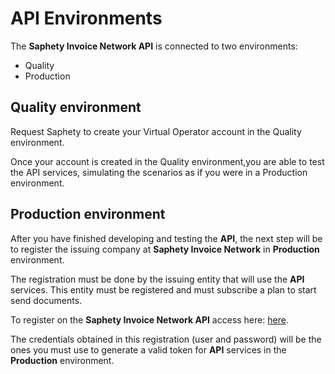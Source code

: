 # API Environments
The **Saphety Invoice Network API** is connected to two environments:
* Quality
* Production

## Quality environment
Request Saphety to create your Virtual Operator account in the Quality environment.

Once your account is created in the Quality environment,you are able to test the API services, simulating the scenarios as if you were in a Production environment.

## Production environment
After you have finished developing and testing the **API**, the next step will be to register the issuing company at **Saphety Invoice Network** in **Production** environment. 

The registration must be done by the issuing entity that will use the **API** services. This entity must be registered and must subscribe a plan to start send documents.

To register on the **Saphety Invoice Network API** access here: [here](https://www.saphety.com/).

The credentials obtained in this registration (user and password) will be the ones you must use to generate a valid token for **API** services in the **Production** environment.